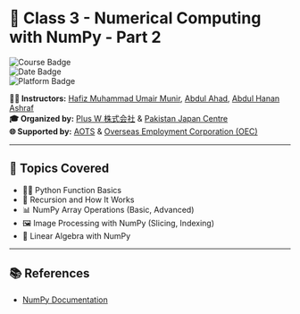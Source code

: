 # 🤖 Class 3 - Numerical Computing with NumPy - Part 2
![Course Badge](https://img.shields.io/badge/Course-IT%20%26%20Japanese%20Language-blue)  
![Date Badge](https://img.shields.io/badge/Date-February%205%2C%202025-brightgreen)  
![Platform Badge](https://img.shields.io/badge/Platform-Python%20%7C%20NumPy-yellow)

**👨‍🏫 Instructors:** [Hafiz Muhammad Umair Munir](https://www.linkedin.com/in/hafiz-muhammad-umair-munir-b929b0173/), [Abdul Ahad](https://www.linkedin.com/in/ahad-pro-soft/), [Abdul Hanan Ashraf](https://www.linkedin.com/in/abdul-hanan-ashraf-156115157/)  
**🎓 Organized by:** [Plus W 株式会社](https://www.linkedin.com/company/plus-w) & [Pakistan Japan Centre](https://www.linkedin.com/company/pakistan-japan-centre)  
**🌐 Supported by:** [AOTS](https://www.linkedin.com/company/aotsjapan/) & [Overseas Employment Corporation (OEC)](https://oec.gov.pk/)

---

## 🧠 Topics Covered
- 🧑‍💻 Python Function Basics
- 🔄 Recursion and How It Works
- 📊 NumPy Array Operations (Basic, Advanced)
- 🖼️ Image Processing with NumPy (Slicing, Indexing)
- 🧩 Linear Algebra with NumPy

---

## 📚 References
- [NumPy Documentation](https://numpy.org/doc/)